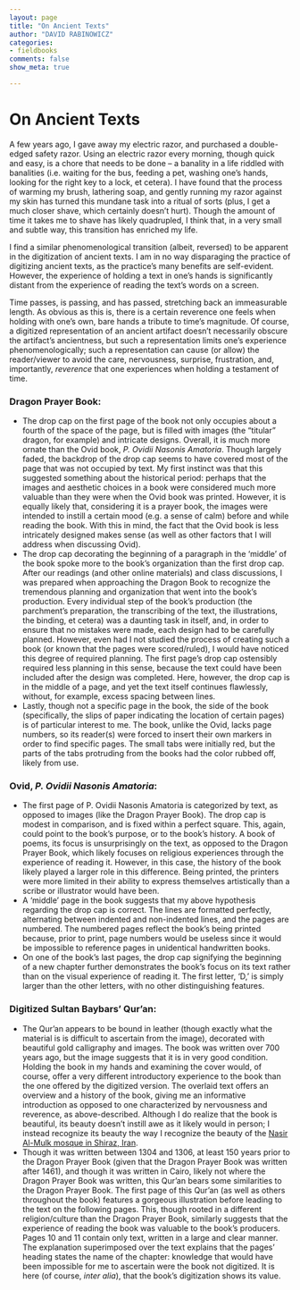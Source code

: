 ```yaml
---
layout: page  
title: "On Ancient Texts"  
author: "DAVID RABINOWICZ"  
categories:  
- fieldbooks
comments: false  
show_meta: true

---
```


# On Ancient Texts

A few years ago, I gave away my electric razor, and purchased a double-edged safety razor.  Using an electric razor every morning, though quick and easy, is a chore that needs to be done – a banality in a life riddled with banalities (i.e. waiting for the bus, feeding a pet, washing one’s hands, looking for the right key to a lock, et cetera).  I have found that the process of warming my brush, lathering soap, and gently running my razor against my skin has turned this mundane task into a ritual of sorts (plus, I get a much closer shave, which certainly doesn’t hurt).  Though the amount of time it takes me to shave has likely quadrupled, I think that, in a very small and subtle way, this transition has enriched my life. I find a similar phenomenological transition (albeit, reversed) to be apparent in the digitization of ancient texts.  I am in no way disparaging the practice of digitizing ancient texts, as the practice’s many benefits are self-evident.  However, the experience of holding a text in one’s hands is significantly distant from the experience of reading the text’s words on a screen.Time passes, is passing, and has passed, stretching back an immeasurable length.  As obvious as this is, there is a certain reverence one feels when holding with one’s own, bare hands a tribute to time’s magnitude.  Of course, a digitized representation of an ancient artifact doesn’t necessarily obscure the artifact’s ancientness, but such a representation limits one’s experience phenomenologically; such a representation can cause (or allow) the reader/viewer to avoid the care, nervousness, surprise, frustration, and, importantly, *reverence* that one experiences when holding a testament of time.### Dragon Prayer Book:

- The drop cap on the first page of the book not only occupies about a fourth of the space of the page, but is filled with images (the “titular” dragon, for example) and intricate designs.  Overall, it is much more ornate than the Ovid book, *P. Ovidii Nasonis Amatoria*.  Though largely faded, the backdrop of the drop cap seems to have covered most of the page that was not occupied by text.  My first instinct was that this suggested something about the historical period: perhaps that the images and aesthetic choices in a book were considered much more valuable than they were when the Ovid book was printed.  However, it is equally likely that, considering it is a prayer book, the images were intended to instill a certain mood (e.g. a sense of calm) before and while reading the book.  With this in mind, the fact that the Ovid book is less intricately designed makes sense (as well as other factors that I will address when discussing Ovid).-	The drop cap decorating the beginning of a paragraph in the ‘middle’ of the book spoke more to the book’s organization than the first drop cap.  After our readings (and other online materials) and class discussions, I was prepared when approaching the Dragon Book to recognize the tremendous planning and organization that went into the book’s production.  Every individual step of the book’s production (the parchment’s preparation, the transcribing of the text, the illustrations, the binding, et cetera) was a daunting task in itself, and, in order to ensure that no mistakes were made, each design had to be carefully planned.  However, even had I not studied the process of creating such a book (or known that the pages were scored/ruled), I would have noticed this degree of required planning.  The first page’s drop cap ostensibly required less planning in this sense, because the text could have been included after the design was completed.  Here, however, the drop cap is in the middle of a page, and yet the text itself continues flawlessly, without, for example, excess spacing between lines.-	Lastly, though not a specific page in the book, the side of the book (specifically, the slips of paper indicating the location of certain pages) is of particular interest to me.  The book, unlike the Ovid, lacks page numbers, so its reader(s) were forced to insert their own markers in order to find specific pages.  The small tabs were initially red, but the parts of the tabs protruding from the books had the color rubbed off, likely from use.


### Ovid, *P. Ovidii Nasonis Amatoria*:-	The first page of P. Ovidii Nasonis Amatoria is categorized by text, as opposed to images (like the Dragon Prayer Book).  The drop cap is modest in comparison, and is fixed within a perfect square.  This, again, could point to the book’s purpose, or to the book’s history.  A book of poems, its focus is unsurprisingly on the text, as opposed to the Dragon Prayer Book, which likely focuses on religious experiences through the experience of reading it.  However, in this case, the history of the book likely played a larger role in this difference.  Being printed, the printers were more limited in their ability to express themselves artistically than a scribe or illustrator would have been.  -	A ‘middle’ page in the book suggests that my above hypothesis regarding the drop cap is correct.  The lines are formatted perfectly, alternating between indented and non-indented lines, and the pages are numbered.  The numbered pages reflect the book’s being printed because, prior to print, page numbers would be useless since it would be impossible to reference pages in unidentical handwritten books.-	On one of the book’s last pages, the drop cap signifying the beginning of a new chapter further demonstrates the book’s focus on its text rather than on the visual experience of reading it.  The first letter, ‘D,’ is simply larger than the other letters, with no other distinguishing features.### Digitized Sultan Baybars’ Qur’an:-	The Qur’an appears to be bound in leather (though exactly what the material is is difficult to ascertain from the image), decorated with beautiful gold calligraphy and images.  The book was written over 700 years ago, but the image suggests that it is in very good condition.  Holding the book in my hands and examining the cover would, of course, offer a very different introductory experience to the book than the one offered by the digitized version.  The overlaid text offers an overview and a history of the book, giving me an informative introduction as opposed to one characterized by nervousness and reverence, as above-described.  Although I do realize that the book is beautiful, its beauty doesn’t instill awe as it likely would in person; I instead recognize its beauty the way I recognize the beauty of the [Nasir Al-Mulk mosque in Shiraz, Iran](https://www.boredpanda.com/mosque-ceilings/).-	Though it was written between 1304 and 1306, at least 150 years prior to the Dragon Prayer Book (given that the Dragon Prayer Book was written after 1461), and though it was written in Cairo, likely not where the Dragon Prayer Book was written, this Qur’an bears some similarities to the Dragon Prayer Book.  The first page of this Qur’an (as well as others throughout the book) features a gorgeous illustration before leading to the text on the following pages.  This, though rooted in a different religion/culture than the Dragon Prayer Book, similarly suggests that the experience of reading the book was valuable to the book’s producers.Pages 10 and 11 contain only text, written in a large and clear manner.  The explanation superimposed over the text explains that the pages’ heading states the name of the chapter: knowledge that would have been impossible for me to ascertain were the book not digitized.  It is here (of course, *inter alia*), that the book’s digitization shows its value.